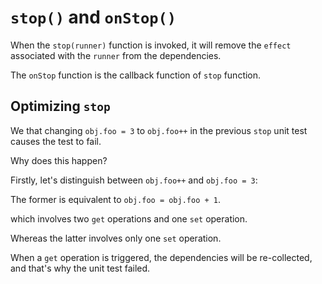 # `stop()` and `onStop()`

When the `stop(runner)` function is invoked, it will remove the `effect` associated with the `runner` from the dependencies.

The `onStop` function is the callback function of `stop` function.

## Optimizing `stop`

We that changing `obj.foo = 3` to `obj.foo++` in the previous `stop` unit test causes the test to fail.

Why does this happen?

Firstly, let's distinguish between `obj.foo++` and `obj.foo = 3`:

The former is equivalent to `obj.foo = obj.foo + 1`.

which involves two `get` operations and one `set` operation.

Whereas the latter involves only one `set` operation.

When a `get` operation is triggered, the dependencies will be re-collected, and that's why the unit test failed.
